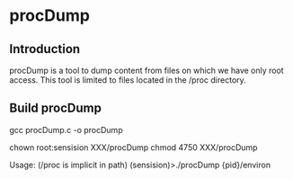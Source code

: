 # procDump

## Introduction

procDump is a tool to dump content from files on which we have only root access. This tool is limited to files located in the /proc directory.

## Build procDump

gcc procDump.c -o procDump

chown root:sensision XXX/procDump
chmod 4750 XXX/procDump

Usage: (/proc is implicit in path)
(sensision)>./procDump {pid}/environ

